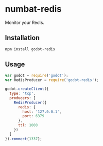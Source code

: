 # numbat-redis
Monitor your Redis.

## Installation

```bash
npm install godot-redis
```

## Usage
```js
var godot = require('godot');
var RedisProducer = require('godot-redis');

godot.createClient({
  type: 'tcp',
  producers: [
    RedisProducer({
      redis: {
        host: '127.0.0.1',
        port: 6379
      },
      ttl: 1000
    })
  ]
}).connect(1337);
```
